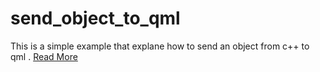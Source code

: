 # send_object_to_qml

This is a simple example that explane how to send an object from c++ to qml .
[Read More](http://moderncpp.ir/post/114)
